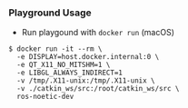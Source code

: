 ### Playground Usage

- Run playgound with `docker run` (macOS)

```
$ docker run -it --rm \
  -e DISPLAY=host.docker.internal:0 \
  -e QT_X11_NO_MITSHM=1 \
  -e LIBGL_ALWAYS_INDIRECT=1
  -v /tmp/.X11-unix:/tmp/.X11-unix \
  -v ./catkin_ws/src:/root/catkin_ws/src \
  ros-noetic-dev
```